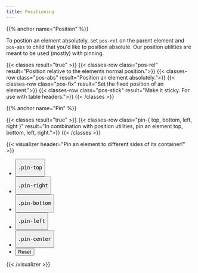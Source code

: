```yaml
---
title: Positioning
---
```


{{% anchor name="Position" %}}

To postion an element absolutely, set `pos-rel` on the parent element and `pos-abs` to child that you'd like to position absolute. Our position utilities are meant to be used (mostly) with pinning.

{{< classes result="true" >}}
{{< classes-row class="pos-rel" result="Position relative to the elements normal position.">}}
{{< classes-row class="pos-abs" result="Position an element absolutely.">}}
{{< classes-row class="pos-fix" result="Set the fixed position of an element.">}}
{{< classes-row class="pos-stick" result="Make it sticky. For use with table headers.">}}
{{< /classes >}}

{{% anchor name="Pin" %}}

{{< classes result="true" >}}
{{< classes-row class="pin-{ top, bottom, left, right }" result="In combination with position utilities, pin an element top, bottom, left, right.">}}
{{< /classes >}}

{{< visualizer header="Pin an element to different sides of its container!" >}}
<div class="actions block">
  <ul class="list">
    <li>
      <button class="button" data-example-elements="pos-abs pin-top">
        <pre>.pin-top</pre>
      </button>
    </li>
    <li>
      <button class="button" data-example-elements="pin-right">
        <pre>.pin-right</pre>
      </button>
    </li>
    <li>
      <button class="button" data-example-elements="pin-bottom">
        <pre>.pin-bottom</pre>
      </button>
    </li>
    <li>
      <button class="button" data-example-elements="pin-left">
        <pre>.pin-left</pre>
      </button>
    </li>
    <li>
      <button class="button" data-example-elements="pin-center">
        <pre>.pin-center</pre>
      </button>
    </li>
    <li>
      <button class="button button--salmon text--white" data-reset="true">
        Reset
      </button>
    </li>
  </ul>
</div>
<div class="results rounded-2 block background--dark p-3 vh-25" data-default-class="pos-rel h-100 w-100">
  <div class="abstract-element background--light-purple border border--color-white pos-abs"></div>
</div>
{{< /visualizer >}}